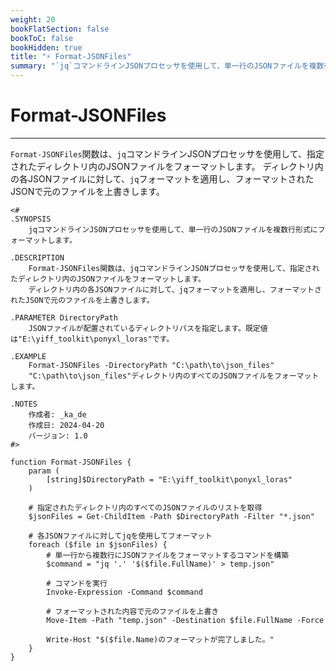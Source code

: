 ```yaml
---
weight: 20
bookFlatSection: false
bookToC: false
bookHidden: true
title: "⚡ Format-JSONFiles"
summary: "`jq`コマンドラインJSONプロセッサを使用して、単一行のJSONファイルを複数行形式にフォーマットします。"
---
```


<!--markdownlint-disable MD025 -->

# Format-JSONFiles

---

`Format-JSONFiles`関数は、`jq`コマンドラインJSONプロセッサを使用して、指定されたディレクトリ内のJSONファイルをフォーマットします。
ディレクトリ内の各JSONファイルに対して、`jq`フォーマットを適用し、フォーマットされたJSONで元のファイルを上書きします。

```pwsh
<#
.SYNOPSIS
    jqコマンドラインJSONプロセッサを使用して、単一行のJSONファイルを複数行形式にフォーマットします。

.DESCRIPTION
    Format-JSONFiles関数は、jqコマンドラインJSONプロセッサを使用して、指定されたディレクトリ内のJSONファイルをフォーマットします。
    ディレクトリ内の各JSONファイルに対して、jqフォーマットを適用し、フォーマットされたJSONで元のファイルを上書きします。

.PARAMETER DirectoryPath
    JSONファイルが配置されているディレクトリパスを指定します。既定値は"E:\yiff_toolkit\ponyxl_loras"です。

.EXAMPLE
    Format-JSONFiles -DirectoryPath "C:\path\to\json_files"
    "C:\path\to\json_files"ディレクトリ内のすべてのJSONファイルをフォーマットします。

.NOTES
    作成者: _ka_de
    作成日: 2024-04-20
    バージョン: 1.0
#>

function Format-JSONFiles {
    param (
        [string]$DirectoryPath = "E:\yiff_toolkit\ponyxl_loras"
    )

    # 指定されたディレクトリ内のすべてのJSONファイルのリストを取得
    $jsonFiles = Get-ChildItem -Path $DirectoryPath -Filter "*.json"

    # 各JSONファイルに対してjqを使用してフォーマット
    foreach ($file in $jsonFiles) {
        # 単一行から複数行にJSONファイルをフォーマットするコマンドを構築
        $command = "jq '.' '$($file.FullName)' > temp.json"

        # コマンドを実行
        Invoke-Expression -Command $command

        # フォーマットされた内容で元のファイルを上書き
        Move-Item -Path "temp.json" -Destination $file.FullName -Force

        Write-Host "$($file.Name)のフォーマットが完了しました。"
    }
}
```
